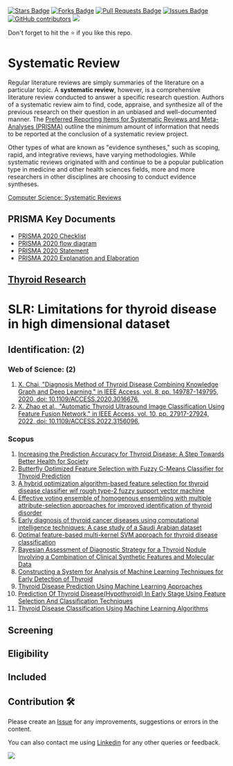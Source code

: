<a href="https://github.com/drshahizan/research-material/stargazers"><img src="https://img.shields.io/github/stars/drshahizan/research-material" alt="Stars Badge"/></a>
<a href="https://github.com/drshahizan/research-material/network/members"><img src="https://img.shields.io/github/forks/drshahizan/research-material" alt="Forks Badge"/></a>
<a href="https://github.com/drshahizan/research-material/pulls"><img src="https://img.shields.io/github/issues-pr/drshahizan/research-material" alt="Pull Requests Badge"/></a>
<a href="https://github.com/drshahizan/research-material/issues"><img src="https://img.shields.io/github/issues/drshahizan/research-material" alt="Issues Badge"/></a>
<a href="https://github.com/drshahizan/research-material/graphs/contributors"><img alt="GitHub contributors" src="https://img.shields.io/github/contributors/drshahizan/research-material?color=2b9348"></a>
![](https://visitor-badge.glitch.me/badge?page_id=drshahizan/research-material)

Don't forget to hit the :star: if you like this repo.


# Systematic Review
Regular literature reviews are simply summaries of the literature on a particular topic. A **systematic review**, however, is a comprehensive literature review conducted to answer a specific research question. Authors of a systematic review aim to find, code, appraise, and synthesize all of the previous research on their question in an unbiased and well-documented manner. The [Preferred Reporting Items for Systematic Reviews and Meta-Analyses (PRISMA)](https://www.prisma-statement.org/) outline the minimum amount of information that needs to be reported at the conclusion of a systematic review project. 

Other types of what are known as "evidence syntheses," such as scoping, rapid, and integrative reviews, have varying methodologies. While systematic reviews originated with and continue to be a popular publication type in medicine and other health sciences fields, more and more researchers in other disciplines are choosing to conduct evidence syntheses. 

[Computer Science: Systematic Reviews](https://guides.library.unr.edu/c.php?g=51145&p=7853775#:~:text=A%20systematic%20review%2C%20however%2C%20is,unbiased%20and%20well%2Ddocumented%20manner.)

## PRISMA Key Documents
- [PRISMA 2020 Checklist](https://www.prisma-statement.org/documents/PRISMA_2020_checklist.docx)
- [PRISMA 2020 flow diagram](http://www.prisma-statement.org/PRISMAStatement/FlowDiagram)
- [PRISMA 2020 Statement](http://dx.doi.org/10.1136/bmj.n71)
- [PRISMA 2020 Explanation and Elaboration](http://dx.doi.org/10.1136/bmj.n160)

## [Thyroid Research](https://academic-accelerator.com/Impact-of-Journal/Thyroid-Research#:~:text=The%202022%2D2023%20Journal's%20Impact,is%20just%20updated%20in%202023.)


# SLR: Limitations for thyroid disease in high dimensional dataset

## Identification: (2)

### Web of Science: (2)

1. [X. Chai, "Diagnosis Method of Thyroid Disease Combining Knowledge Graph and Deep Learning," in IEEE Access, vol. 8, pp. 149787-149795, 2020, doi: 10.1109/ACCESS.2020.3016676.](https://ieeexplore.ieee.org/document/9167227)
2. [X. Zhao et al., "Automatic Thyroid Ultrasound Image Classification Using Feature Fusion Network," in IEEE Access, vol. 10, pp. 27917-27924, 2022, doi: 10.1109/ACCESS.2022.3156096.](https://ieeexplore.ieee.org/document/9725813)


### Scopus
1. [Increasing the Prediction Accuracy for Thyroid Disease: A Step Towards Better Health for Society](https://www-scopus-com.ezproxy.utm.my/record/display.uri?eid=2-s2.0-85113952266&origin=resultslist&sort=plfdt-f&listId=59859872&listTypeValue=Docs&src=s&imp=t&sid=8c7d44bf5adc2546305c7e2cc20c46e8&sot=sl&sdt=sl&sl=0&relpos=5&citeCnt=2&searchTerm=)
2. [Butterfly Optimized Feature Selection with Fuzzy C-Means Classifier for Thyroid Prediction](https://www-scopus-com.ezproxy.utm.my/record/display.uri?eid=2-s2.0-85137323379&origin=resultslist&sort=plfdt-f&listId=59859872&listTypeValue=Docs&src=s&imp=t&sid=3cd15998bccc5119dd73d3ea1a34e0c0&sot=sl&sdt=sl&sl=0&relpos=0&citeCnt=1&searchTerm=)
3. [A hybrid optimization algorithm-based feature selection for thyroid disease classifier wif rough type-2 fuzzy support vector machine](https://onlinelibrary.wiley.com/doi/epdf/10.1111/exsy.12811)
4. [Effective voting ensemble of homogenous ensembling with multiple attribute-selection approaches for improved identification of thyroid disorder](https://www-scopus-com.ezproxy.utm.my/record/display.uri?eid=2-s2.0-85120617460&origin=resultslist&sort=plfdt-f&listId=59859872&listTypeValue=Docs&src=s&imp=t&sid=3cd15998bccc5119dd73d3ea1a34e0c0&sot=sl&sdt=sl&sl=0&relpos=6&citeCnt=3&searchTerm=)
5. [Early diagnosis of thyroid cancer diseases using computational intelligence techniques: A case study of a Saudi Arabian dataset](https://www-scopus-com.ezproxy.utm.my/record/display.uri?eid=2-s2.0-85101587639&origin=resultslist&sort=plfdt-f&listId=59859872&listTypeValue=Docs&src=s&imp=t&sid=3cd15998bccc5119dd73d3ea1a34e0c0&sot=sl&sdt=sl&sl=0&relpos=7&citeCnt=11&searchTerm=)
6. [Optimal feature-based multi-kernel SVM approach for thyroid disease classification](https://www-scopus-com.ezproxy.utm.my/record/display.uri?eid=2-s2.0-85049605739&origin=resultslist&sort=plfdt-f&listId=59859872&listTypeValue=Docs&src=s&imp=t&sid=3cd15998bccc5119dd73d3ea1a34e0c0&sot=sl&sdt=sl&sl=0&relpos=8&citeCnt=124&searchTerm=)
7. [Bayesian Assessment of Diagnostic Strategy for a Thyroid Nodule Involving a Combination of Clinical Synthetic Features and Molecular Data ](https://ieeexplore-ieee-org.ezproxy.utm.my/ielx7/6287639/8948470/09205860.pdf?tag=1)
8. [Constructing a System for Analysis of Machine Learning Techniques for Early Detection of Thyroid](https://www.ijeat.org/wp-content/uploads/papers/v8i6S3/F13850986S319.pdf)
9. [Thyroid Disease Prediction Using Machine Learning Approaches](https://www-scopus-com.ezproxy.utm.my/record/display.uri?eid=2-s2.0-85085330452&origin=resultslist&sort=plf-f&src=s&st1=%22Thyroid+disease+prediction+using+machine+learning+approaches%22&sid=685f00abfd634d7aa7b2a26805f4106b&sot=b&sdt=b&sl=77&s=TITLE-ABS-KEY%28%22Thyroid+disease+prediction+using+machine+learning+approaches%22%29&relpos=0&citeCnt=25&searchTerm=)
10. [Prediction Of Thyroid Disease(Hypothyroid) In Early Stage Using Feature Selection And Classification Techniques](https://ieeexplore.ieee.org/abstract/document/9397052)
11. [Thyroid Disease Classification Using Machine Learning Algorithms](https://iopscience.iop.org/article/10.1088/1742-6596/1963/1/012140/pdf)

## Screening

## Eligibility

## Included

## Contribution 🛠️
Please create an [Issue](https://github.com/drshahizan/research-material/issues) for any improvements, suggestions or errors in the content.

You can also contact me using [Linkedin](https://www.linkedin.com/in/drshahizan/) for any other queries or feedback.

![](https://visitor-badge.glitch.me/badge?page_id=drshahizan)
